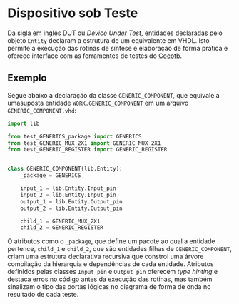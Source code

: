 # Dispositivo sob Teste

Da sigla em inglês DUT ou _Device Under Test_, entidades declaradas pelo objeto
`Entity` declaram a estrutura de um equivalente em VHDL. Isto permite a execução
das rotinas de síntese e elaboração de forma prática e oferece interface com as
ferramentes de testes do [Cocotb](http://cocotb.org/).

## Exemplo

Segue abaixo a declaração da classe `GENERIC_COMPONENT`, que equivale a
umasuposta entidade `WORK.GENERIC_COMPONENT` em um arquivo
`GENERIC_COMPONENT.vhd`:

```python
import lib

from test_GENERICS_package import GENERICS
from test_GENERIC_MUX_2X1 import GENERIC_MUX_2X1
from test_GENERIC_REGISTER import GENERIC_REGISTER


class GENERIC_COMPONENT(lib.Entity):
    _package = GENERICS

    input_1 = lib.Entity.Input_pin
    input_2 = lib.Entity.Input_pin
    output_1 = lib.Entity.Output_pin
    output_2 = lib.Entity.Output_pin

    child_1 = GENERIC_MUX_2X1
    child_2 = GENERIC_REGISTER
```

O atributos como o `_package`, que define um pacote ao qual a entidade pertence,
`child_1` e `child_2`, que são entidades filhas de `GENERIC_COMPONENT`, criam
uma estrutura declarativa recursiva que constroi uma árvore compilação da
hierarquia e dependências de cada entidade. Atributos definidos pelas classes
`Input_pin` e `Output_pin` oferecem _type hinting_ e destaca erros no código
antes da execução das rotinas, mas também sinalizam o tipo das portas lógicas no
diagrama de forma de onda no resultado de cada teste.
